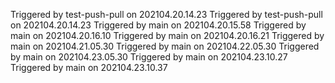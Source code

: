 Triggered by test-push-pull on 202104.20.14.23
Triggered by test-push-pull on 202104.20.14.23
Triggered by main on 202104.20.15.58
Triggered by main on 202104.20.16.10
Triggered by main on 202104.20.16.21
Triggered by main on 202104.21.05.30
Triggered by main on 202104.22.05.30
Triggered by main on 202104.23.05.30
Triggered by main on 202104.23.10.27
  Triggered by main on 202104.23.10.37
